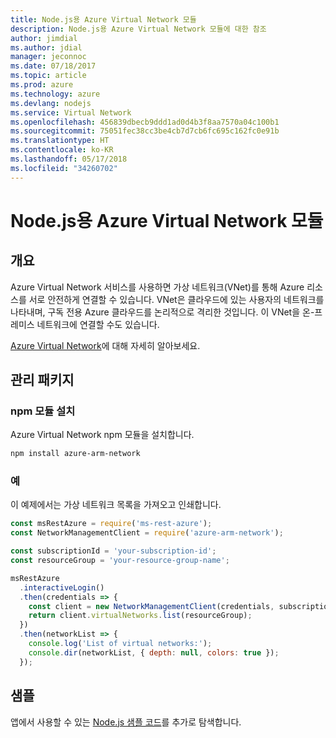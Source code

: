 ```yaml
---
title: Node.js용 Azure Virtual Network 모듈
description: Node.js용 Azure Virtual Network 모듈에 대한 참조
author: jimdial
ms.author: jdial
manager: jeconnoc
ms.date: 07/18/2017
ms.topic: article
ms.prod: azure
ms.technology: azure
ms.devlang: nodejs
ms.service: Virtual Network
ms.openlocfilehash: 456839dbecb9ddd1ad0d4b3f8aa7570a04c100b1
ms.sourcegitcommit: 75051fec38cc3be4cb7d7cb6fc695c162fc0e91b
ms.translationtype: HT
ms.contentlocale: ko-KR
ms.lasthandoff: 05/17/2018
ms.locfileid: "34260702"
---
```

# <a name="azure-virtual-network-modules-for-nodejs"></a>Node.js용 Azure Virtual Network 모듈

## <a name="overview"></a>개요

Azure Virtual Network 서비스를 사용하면 가상 네트워크(VNet)를 통해 Azure 리소스를 서로 안전하게 연결할 수 있습니다. VNet은 클라우드에 있는 사용자의 네트워크를 나타내며, 구독 전용 Azure 클라우드를 논리적으로 격리한 것입니다. 이 VNet을 온-프레미스 네트워크에 연결할 수도 있습니다.

[Azure Virtual Network](https://docs.microsoft.com/azure/virtual-network/virtual-networks-overview)에 대해 자세히 알아보세요.

## <a name="management-package"></a>관리 패키지

### <a name="install-the-npm-module"></a>npm 모듈 설치

Azure Virtual Network npm 모듈을 설치합니다.

```bash
npm install azure-arm-network
```

### <a name="example"></a>예

이 예제에서는 가상 네트워크 목록을 가져오고 인쇄합니다.

```javascript
const msRestAzure = require('ms-rest-azure');
const NetworkManagementClient = require('azure-arm-network');

const subscriptionId = 'your-subscription-id';
const resourceGroup = 'your-resource-group-name';

msRestAzure
  .interactiveLogin()
  .then(credentials => {
    const client = new NetworkManagementClient(credentials, subscriptionId);
    return client.virtualNetworks.list(resourceGroup);
  })
  .then(networkList => {
    console.log('List of virtual networks:');
    console.dir(networkList, { depth: null, colors: true });
  });

```

## <a name="samples"></a>샘플

앱에서 사용할 수 있는 [Node.js 샘플 코드](https://azure.microsoft.com/resources/samples/?platform=nodejs)를 추가로 탐색합니다.
